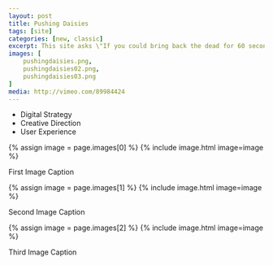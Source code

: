 ```yaml
---
layout: post
title: Pushing Daisies
tags: [site]
categories: [new, classic]
excerpt: This site asks \"If you could bring back the dead for 60 seconds, who would it be and what would you ask?\".  Answers are collected from ads all over the internet and displayed here in a browsable garden.
images: [
	pushingdaisies.png, 
	pushingdaisies02.png,
	pushingdaisies03.png
]
media: http://vimeo.com/89984424
---
```


- Digital Strategy
- Creative Direction
- User Experience

{% assign image = page.images[0] %}
{% include image.html image=image %}

First Image Caption

{% assign image = page.images[1] %}
{% include image.html image=image %}

Second Image Caption

{% assign image = page.images[2] %}
{% include image.html image=image %}

Third Image Caption